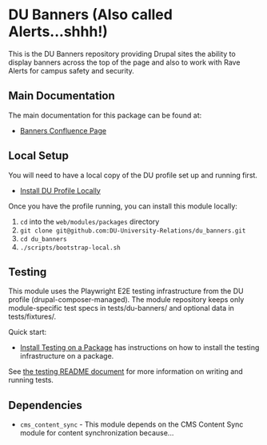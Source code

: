 # DU Banners (Also called Alerts...shhh!)

This is the DU Banners repository providing Drupal sites the ability to display banners across 
the top of the page and also to work with Rave Alerts for campus safety and security.

## Main Documentation

The main documentation for this package can be found at:

- [Banners Confluence Page](https://ducloudwiki.atlassian.net/wiki/x/CYB-Iw)

## Local Setup

You will need to have a local copy of the DU profile set up and running first.

- [Install DU Profile Locally](https://ducloudwiki.atlassian.net/wiki/x/F4DDRQ)

Once you have the profile running, you can install this module locally:

1. `cd` into the `web/modules/packages` directory
2. `git clone git@github.com:DU-University-Relations/du_banners.git`
3. `cd du_banners`
4. `./scripts/bootstrap-local.sh`

## Testing

This module uses the Playwright E2E testing infrastructure from the DU profile 
(drupal-composer-managed). The module repository keeps only module-specific test specs in 
tests/du-banners/ and optional data in tests/fixtures/.

Quick start:
- [Install Testing on a Package](https://ducloudwiki.atlassian.net/wiki/x/F4DDRQ) has 
  instructions on how to install the testing infrastructure on a package.

See [the testing README document](tests/playwright/README.md) for more information on writing 
and running tests.

## Dependencies

- `cms_content_sync` - This module depends on the CMS Content Sync module for content 
  synchronization because...

